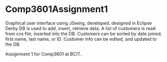 # Comp3601Assignment1
Graphical user interface using JSwing, developed, designed in Eclipse
Derby DB is used to add, insert, retrieve data.
A list of customers is read from cvs file, inserted into the DB.
Customers can be sorted by date joined, first name, last name, or ID.
Customer info can be edited, and updated to the DB.

Assignment 1 for Comp3601 at BCIT.
